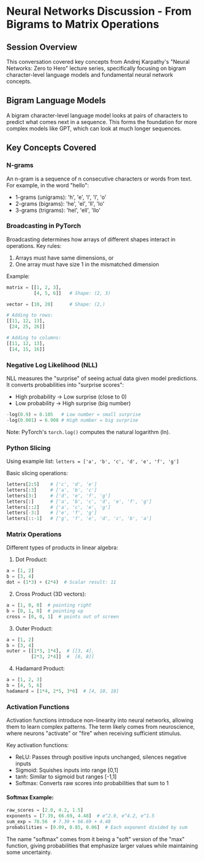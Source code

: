 # Neural Networks Discussion - From Bigrams to Matrix Operations

## Session Overview
This conversation covered key concepts from Andrej Karpathy's "Neural Networks: Zero to Hero" lecture series, specifically focusing on bigram character-level language models and fundamental neural network concepts.

## Bigram Language Models
A bigram character-level language model looks at pairs of characters to predict what comes next in a sequence. This forms the foundation for more complex models like GPT, which can look at much longer sequences.

## Key Concepts Covered

### N-grams
An n-gram is a sequence of n consecutive characters or words from text. For example, in the word "hello":
- 1-grams (unigrams): 'h', 'e', 'l', 'l', 'o'
- 2-grams (bigrams): 'he', 'el', 'll', 'lo'
- 3-grams (trigrams): 'hel', 'ell', 'llo'

### Broadcasting in PyTorch
Broadcasting determines how arrays of different shapes interact in operations. Key rules:
1. Arrays must have same dimensions, or
2. One array must have size 1 in the mismatched dimension

Example:
```python
matrix = [[1, 2, 3],
          [4, 5, 6]]   # Shape: (2, 3)

vector = [10, 20]      # Shape: (2,)

# Adding to rows:
[[11, 12, 13],
 [24, 25, 26]]

# Adding to columns:
[[11, 12, 13],
 [14, 15, 16]]
```

### Negative Log Likelihood (NLL)
NLL measures the "surprise" of seeing actual data given model predictions. It converts probabilities into "surprise scores":
- High probability → Low surprise (close to 0)
- Low probability → High surprise (big number)

```python
-log(0.9) = 0.105   # Low number = small surprise
-log(0.001) = 6.908 # High number = big surprise
```

Note: PyTorch's `torch.log()` computes the natural logarithm (ln).

### Python Slicing
Using example list: `letters = ['a', 'b', 'c', 'd', 'e', 'f', 'g']`

Basic slicing operations:
```python
letters[2:5]    # ['c', 'd', 'e']  
letters[:3]     # ['a', 'b', 'c']  
letters[3:]     # ['d', 'e', 'f', 'g']  
letters[:]      # ['a', 'b', 'c', 'd', 'e', 'f', 'g']  
letters[::2]    # ['a', 'c', 'e', 'g']  
letters[-3:]    # ['e', 'f', 'g']  
letters[::-1]   # ['g', 'f', 'e', 'd', 'c', 'b', 'a']  
```

### Matrix Operations
Different types of products in linear algebra:

1. Dot Product:
```python
a = [1, 2]
b = [3, 4]
dot = (1*3) + (2*4)  # Scalar result: 11
```

2. Cross Product (3D vectors):
```python
a = [1, 0, 0]  # pointing right
b = [0, 1, 0]  # pointing up
cross = [0, 0, 1]  # points out of screen
```

3. Outer Product:
```python
a = [1, 2]
b = [3, 4]
outer = [[1*3, 1*4],  # [[3, 4],
         [2*3, 2*4]]  #  [6, 8]]
```

4. Hadamard Product:
```python
a = [1, 2, 3]
b = [4, 5, 6]
hadamard = [1*4, 2*5, 3*6]  # [4, 10, 18]
```

### Activation Functions
Activation functions introduce non-linearity into neural networks, allowing them to learn complex patterns. The term likely comes from neuroscience, where neurons "activate" or "fire" when receiving sufficient stimulus.

Key activation functions:
- ReLU: Passes through positive inputs unchanged, silences negative inputs
- Sigmoid: Squishes inputs into range [0,1]
- tanh: Similar to sigmoid but ranges [-1,1]
- Softmax: Converts raw scores into probabilities that sum to 1

#### Softmax Example:
```python
raw_scores = [2.0, 4.2, 1.5]
exponents = [7.39, 66.69, 4.48]  # e^2.0, e^4.2, e^1.5
sum_exp = 78.56  # 7.39 + 66.69 + 4.48
probabilities = [0.09, 0.85, 0.06]  # Each exponent divided by sum
```

The name "softmax" comes from it being a "soft" version of the "max" function, giving probabilities that emphasize larger values while maintaining some uncertainty.
